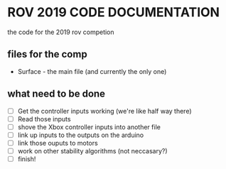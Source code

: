 # ROV 2019 CODE DOCUMENTATION
the code for the 2019 rov competion

## files for the comp
* Surface - the main file (and currently the only one)

## what need to be done
- [ ] Get the controller inputs working (we're like half way there)
- [ ] Read those inputs
- [ ] shove the Xbox controller inputs into another file
- [ ] link up inputs to the outputs on the arduino
- [ ] link those ouputs to motors
- [ ] work on other stability algorithms (not neccasary?)
- [ ] finish! 

